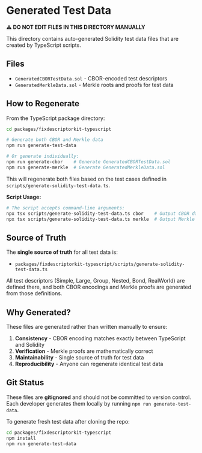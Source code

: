 # Generated Test Data

**⚠️ DO NOT EDIT FILES IN THIS DIRECTORY MANUALLY**

This directory contains auto-generated Solidity test data files that are created by TypeScript scripts.

## Files

- `GeneratedCBORTestData.sol` - CBOR-encoded test descriptors
- `GeneratedMerkleData.sol` - Merkle roots and proofs for test data

## How to Regenerate

From the TypeScript package directory:

```bash
cd packages/fixdescriptorkit-typescript

# Generate both CBOR and Merkle data
npm run generate-test-data

# Or generate individually:
npm run generate-cbor    # Generate GeneratedCBORTestData.sol
npm run generate-merkle  # Generate GeneratedMerkleData.sol
```

This will regenerate both files based on the test cases defined in `scripts/generate-solidity-test-data.ts`.

**Script Usage:**
```bash
# The script accepts command-line arguments:
npx tsx scripts/generate-solidity-test-data.ts cbor    # Output CBOR data
npx tsx scripts/generate-solidity-test-data.ts merkle  # Output Merkle data
```

## Source of Truth

The **single source of truth** for all test data is:
- `packages/fixdescriptorkit-typescript/scripts/generate-solidity-test-data.ts`

All test descriptors (Simple, Large, Group, Nested, Bond, RealWorld) are defined there, and both CBOR encodings and Merkle proofs are generated from those definitions.

## Why Generated?

These files are generated rather than written manually to ensure:
1. **Consistency** - CBOR encoding matches exactly between TypeScript and Solidity
2. **Verification** - Merkle proofs are mathematically correct
3. **Maintainability** - Single source of truth for test data
4. **Reproducibility** - Anyone can regenerate identical test data

## Git Status

These files are **gitignored** and should not be committed to version control. Each developer generates them locally by running `npm run generate-test-data`.

To generate fresh test data after cloning the repo:
```bash
cd packages/fixdescriptorkit-typescript
npm install
npm run generate-test-data
```
